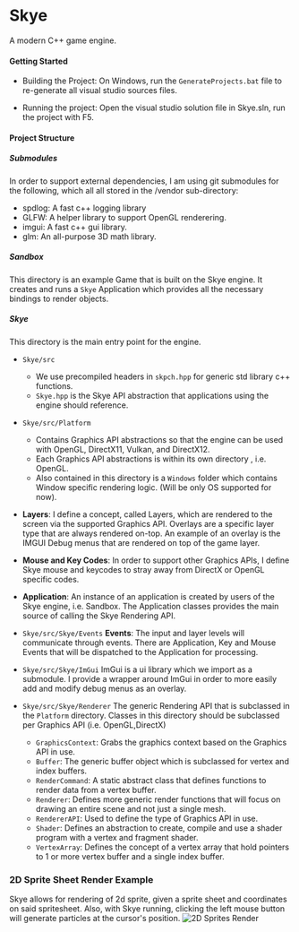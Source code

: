 # Skye
A modern C++ game engine.


#### Getting Started
- Building the Project:
On Windows, run the `GenerateProjects.bat` file to re-generate all visual studio sources files.

- Running the project:
Open the visual studio solution file in Skye.sln, run the project with F5.

#### Project Structure
##### Submodules
In order to support external dependencies, I am using git submodules for the following, which all all stored in the /vendor sub-directory:
- spdlog: A fast c++ logging library
- GLFW: A helper library to support OpenGL renderering.
- imgui: A fast c++ gui library.
- glm: An all-purpose 3D math library.

##### Sandbox
This directory is an example Game that is built on the Skye engine. It creates and runs a `Skye` Application which provides all the necessary bindings to render objects.

##### Skye
This directory is the main entry point for the engine.
- `Skye/src`
    - We use precompiled headers in `skpch.hpp` for generic std library c++ functions.
    - `Skye.hpp` is the Skye API abstraction that applications using the engine should reference.

- `Skye/src/Platform`
    - Contains Graphics API abstractions so that the engine can be used with OpenGL, DirectX11, Vulkan, and DirectX12.
    - Each Graphics API abstractions is within its own directory , i.e. OpenGL.
    - Also contained in this directory is a `Windows` folder which contains Window specific rendering logic. (Will be only OS supported for now).

- **Layers**: I define a concept, called Layers, which are rendered to the screen via the supported Graphics API. Overlays are a specific layer type that are always rendered on-top. An example of an overlay is the IMGUI Debug menus that are rendered on top of the game layer.
- **Mouse and Key Codes**: In order to support other Graphics APIs, I define Skye mouse and keycodes to stray away from DirectX or OpenGL specific codes.
- **Application**: An instance of an application is created by users of the Skye engine, i.e. Sandbox. The Application classes provides the main source of calling the Skye Rendering API.

- `Skye/src/Skye/Events`
  **Events**: The input and layer levels will communicate through events. There are Application, Key and Mouse Events that will be dispatched to the Application for processing.

- `Skye/src/Skye/ImGui`
  ImGui is a ui library which we import as a submodule. I provide a wrapper around ImGui in order to more easily add and modify debug menus as an overlay.
  
- `Skye/src/Skye/Renderer`
  The generic Rendering API that is subclassed in the `Platform` directory. Classes in this directory should be subclassed per Graphics API (i.e. OpenGL,DirectX)
  - `GraphicsContext`: Grabs the graphics context based on the Graphics API in use.
  - `Buffer`: The generic buffer object which is subclassed for vertex and index buffers.
  - `RenderCommand`: A static abstract class that defines functions to render data from a vertex buffer.
  - `Renderer`: Defines more generic render functions that will focus on drawing an entire scene and not just a single mesh.
  - `RendererAPI`: Used to define the type of Graphics API in use.
  - `Shader`: Defines an abstraction to create, compile and use a shader program with a vertex and fragment shader.
  - `VertexArray`: Defines the concept of a vertex array that hold pointers to 1 or more vertex buffer and a single index buffer.

### 2D Sprite Sheet Render Example
Skye allows for rendering of 2d sprite, given a sprite sheet and coordinates on said spritesheet. Also, with Skye running, clicking the left mouse button will generate particles at the cursor's position.
![2D Sprites Render](https://github.com/mpro34/MagicMayhem/blob/master/Screenshots/Skye_sprite1.jpg)
